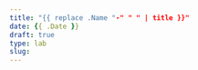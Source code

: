 ```yaml
---
title: "{{ replace .Name "-" " " | title }}"
date: {{ .Date }}
draft: true
type: lab
slug: 
---
```



